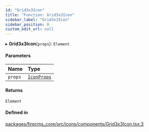 ```yaml
---
id: "Grid3x3Icon"
title: "Function: Grid3x3Icon"
sidebar_label: "Grid3x3Icon"
sidebar_position: 0
custom_edit_url: null
---
```


▸ **Grid3x3Icon**(`props`): `Element`

#### Parameters

| Name | Type |
| :------ | :------ |
| `props` | [`IconProps`](../types/IconProps.md) |

#### Returns

`Element`

#### Defined in

[packages/firecms_core/src/icons/components/Grid3x3Icon.tsx:3](https://github.com/FireCMSco/firecms/blob/d45f3739/packages/firecms_core/src/icons/components/Grid3x3Icon.tsx#L3)
